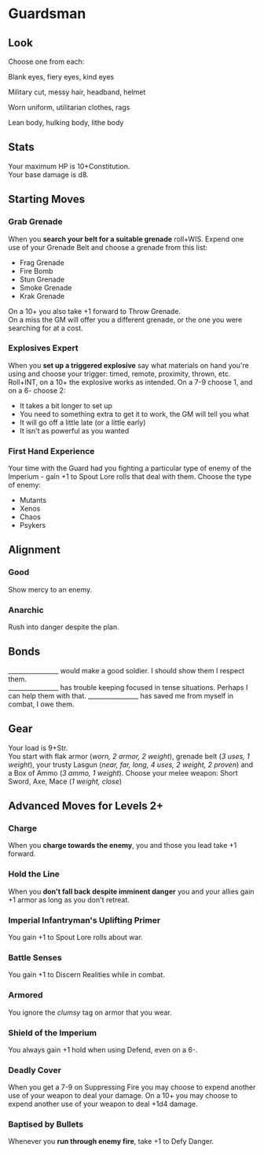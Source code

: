 # Guardsman

## Look

Choose one from each:

Blank eyes, fiery eyes, kind eyes

Military cut, messy hair, headband, helmet

Worn uniform, utilitarian clothes, rags

Lean body, hulking body, lithe body


## Stats 
Your maximum HP is 10+Constitution.  
Your base damage is d8.

## Starting Moves

### Grab Grenade
When you **search your belt for a suitable grenade** roll+WIS. Expend one use of your Grenade Belt and choose a grenade from this list:

  - Frag Grenade
  - Fire Bomb
  - Stun Grenade
  - Smoke Grenade
  - Krak Grenade

On a 10+ you also take +1 forward to Throw Grenade.  
On a miss the GM will offer you a different grenade, or the one you were searching for at a cost.

### Explosives Expert
When you **set up a triggered explosive** say what materials on hand you're using and choose your trigger: timed, remote, proximity, thrown, etc. Roll+INT, on a 10+ the explosive works as intended. On a 7-9 choose 1, and on a 6- choose 2:

  - It takes a bit longer to set up
  - You need to something extra to get it to work, the GM will tell you what
  - It will go off a little late (or a little early)
  - It isn't as powerful as you wanted

### First Hand Experience
Your time with the Guard had you fighting a particular type of enemy of the Imperium - gain +1 to Spout Lore rolls that deal with them. Choose the type of enemy:

  - Mutants
  - Xenos
  - Chaos
  - Psykers

## Alignment

### Good

Show mercy to an enemy.

### Anarchic

Rush into danger despite the plan.

## Bonds

________________ would make a good soldier. I should show them I respect them.  
________________ has trouble keeping focused in tense situations. Perhaps I can help them with that.
________________ has saved me from myself in combat, I owe them.

## Gear
Your load is 9+Str.  
You start with flak armor (*worn, 2 armor, 2 weight*), grenade belt (*3 uses, 1 weight*), your trusty Lasgun (*near, far, long, 4 uses, 2 weight, 2 proven*) and a Box of Ammo (*3 ammo, 1 weight*). Choose your melee weapon: Short Sword, Axe, Mace (*1 weight, close*)

## Advanced Moves for Levels 2+

### Charge
When you **charge towards the enemy**, you and those you lead take +1 forward.

### Hold the Line
When you **don't fall back despite imminent danger** you and your allies gain +1 armor as long as you don't retreat.

### Imperial Infantryman's Uplifting Primer
You gain +1 to Spout Lore rolls about war.

### Battle Senses
You gain +1 to Discern Realities while in combat.

### Armored
You ignore the *clumsy* tag on armor that you wear.

### Shield of the Imperium
You always gain +1 hold when using Defend, even on a 6-.

### Deadly Cover
When you get a 7-9 on Suppressing Fire you may choose to expend another use of your weapon to deal your damage. On a 10+ you may choose to expend another use of your weapon to deal +1d4 damage.

### Baptised by Bullets
Whenever you **run through enemy fire**, take +1 to Defy Danger.
